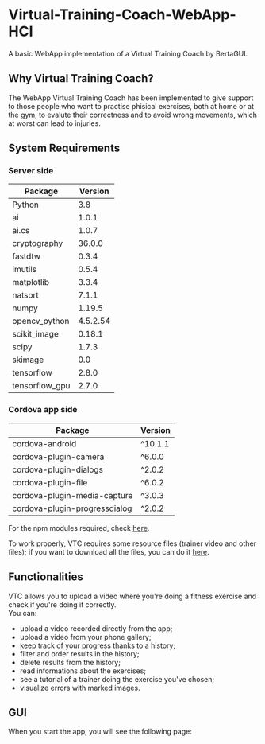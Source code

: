 # Virtual-Training-Coach-WebApp-HCI
A basic WebApp implementation of a Virtual Training Coach by BertaGUI.

## Why Virtual Training Coach? 
The WebApp Virtual Training Coach has been implemented to give support to those people who want to practise phisical exercises, both at home or at the gym, to evalute their correctness and to avoid wrong movements, which at worst can lead to injuries. 

## System Requirements 

### Server side
 
**Package** | **Version** 
---|--- 
Python | 3.8 
ai | 1.0.1
ai.cs | 1.0.7
cryptography | 36.0.0
fastdtw | 0.3.4
imutils | 0.5.4
matplotlib | 3.3.4
natsort | 7.1.1
numpy | 1.19.5
opencv_python | 4.5.2.54
scikit_image | 0.18.1
scipy | 1.7.3
skimage | 0.0
tensorflow | 2.8.0
tensorflow_gpu | 2.7.0

### Cordova app side

**Package** | **Version** 
---|--- 
cordova-android | ^10.1.1
cordova-plugin-camera | ^6.0.0
cordova-plugin-dialogs | ^2.0.2
cordova-plugin-file | ^6.0.2
cordova-plugin-media-capture | ^3.0.3
cordova-plugin-progressdialog | ^2.0.2

For the npm modules required, check [here](https://github.com/Nick22ll/Virtual-Training-Coach-App-HCI/blob/main/App/package-lock.json). <br>

To work properly, VTC requires some resource files (trainer video and other files); if you want to download all the files, you can do it [here]().

## Functionalities
VTC allows you to upload a video where you're doing a fitness exercise and check if you're doing it correctly. <br>
You can:
- upload a video recorded directly from the app;
- upload a video from your phone gallery;
- keep track of your progress thanks to a history;
- filter and order results in the history;
- delete results from the history;
- read informations about the exercises;
- see a tutorial of a trainer doing the exercise you've chosen;
- visualize errors with marked images.

## GUI
When you start the app, you will see the following page:
<p>





